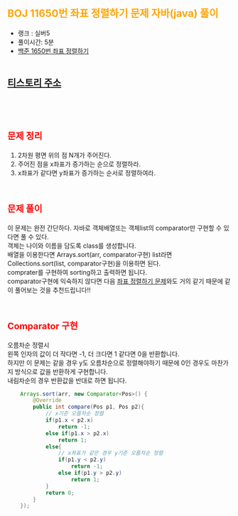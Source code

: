# <span style="color:orange; font-size:17pt; font-weight:bold">BOJ 11650번 좌표 정렬하기 문제 자바(java)  풀이</span>
- 랭크 : 실버5
- 풀이시간: 5분
- [백준 1650번 좌표 정렬하기](https://www.acmicpc.net/problem/11650)
<br><br>

## [티스토리 주소](https://hoho325.tistory.com/)
<br><br>

# <span style="color: red; font-size:15pt">문제 정리</span>
1. 2차원 평면 위의 점 N개가 주어진다.
2. 주어진 점을 x좌표가 증가하는 순으로 정렬하라.
3. x좌표가 같다면 y좌표가 증가하는 순서로 정렬하여라.
<br><br>

# <span style="color: red; font-size:15pt">문제 풀이</span>
이 문제는 완전 간단하다. 자바로 객체배열또는 객체list의 comparator만 구현할 수 있다면 풀 수 있다.  
객체는 나이와 이름을 담도록 class를 생성합니다.  
배열을 이용한다면 Arrays.sort(arr, comparator구현) list라면 Collections.sort(list, comparator구현)을 이용하면 된다.  
comprater를 구현하여 sorting하고 출력하면 됩니다.  
comparator구현에 익숙하지 않다면 다음 [좌표 정렬하기 문제](https://www.acmicpc.net/problem/10814)와도 거의 같기 때문에 같이 풀어보는 것을 추천드립니다!!
<br><br>

# <span style="color: red; font-size:15pt">Comparator 구현</span>
오름차순 정렬시  
왼쪽 인자의 값이 더 작다면 -1, 더 크다면 1 같다면 0을 반환합니다.  
하지만 이 문제는 같을 경우 y도 오름차순으로 정렬해야하기 때문에 0인 경우도 마찬가지 방식으로 값을 반환하게 구현합니다.  
내림차순의 경우 반환값을 반대로 하면 됩니다.  
```java
    Arrays.sort(arr, new Comparator<Pos>() {
        @Override
        public int compare(Pos p1, Pos p2){
            // x기준 오름차순 정렬
            if(p1.x < p2.x)
                return -1;
            else if(p1.x > p2.x)
                return 1;
            else{
                // x좌표가 같은 경우 y기준 오름차순 정렬
                if(p1.y < p2.y)
                    return -1;
                else if(p1.y > p2.y)
                    return 1;
            }
            return 0;
        }
    });
```
